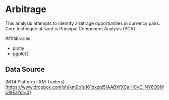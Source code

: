# Arbitrage

This analysis attempts to identify arbitrage opportunities in currency pairs. Core technique utilized is Principal Component Analysis (PCA)

###libraries
* plotly
* ggplot2

## Data Source
(MT4 Platform : XM Traders)[https://www.dropbox.com/sh/km9b1u161dxzql5/AABXfXCalHCvC_NY6Q9MUI9Ea?dl=0]
